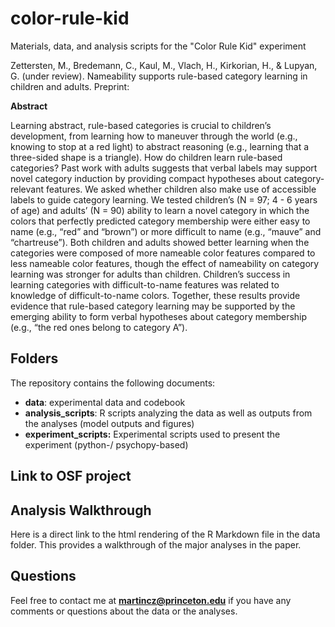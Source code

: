 # color-rule-kid

Materials, data, and analysis scripts for the "Color Rule Kid" experiment

Zettersten, M., Bredemann, C., Kaul, M., Vlach, H., Kirkorian, H., & Lupyan, G. (under review). Nameability supports rule-based category learning in children and adults. Preprint:

**Abstract**

Learning abstract, rule-based categories is crucial to children’s development, from learning how to maneuver through the world (e.g., knowing to stop at a red light) to abstract reasoning (e.g., learning that a three-sided shape is a triangle). How do children learn rule-based categories? Past work with adults suggests that verbal labels may support novel category induction by providing compact hypotheses about category-relevant features. We asked whether children also make use of accessible labels to guide category learning. We tested children’s (N = 97; 4 - 6 years of age) and adults’ (N = 90) ability to learn a novel category in which the colors that perfectly predicted category membership were either easy to name (e.g., “red” and “brown”) or more difficult to name (e.g., “mauve” and “chartreuse”). Both children and adults showed better learning when the categories were composed of more nameable color features compared to less nameable color features, though the effect of nameability on category learning was stronger for adults than children. Children’s success in learning categories with difficult-to-name features was related to knowledge of difficult-to-name colors. Together, these results provide evidence that rule-based category learning may be supported by the emerging ability to form verbal hypotheses about category membership (e.g., “the red ones belong to category A”).

## Folders

The repository contains the following documents:

- **data**: experimental data and codebook
- **analysis_scripts**: R scripts analyzing the data as well as outputs from the analyses (model outputs and figures)
- **experiment_scripts:** Experimental scripts used to present the experiment (python-/ psychopy-based)

## Link to OSF project



## Analysis Walkthrough

Here is a direct link to the html rendering of the R Markdown file in the data folder. This provides a walkthrough of the major analyses in the paper.



## Questions

Feel free to contact me at **martincz@princeton.edu** if you have any comments or questions about the data or the analyses.
